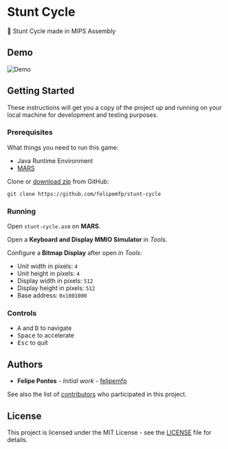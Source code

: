 # Stunt Cycle

:bicyclist: Stunt Cycle made in MIPS Assembly

## Demo

![Demo](https://cdn.rawgit.com/felipemfp/stunt-cycle/cab4f2cc/demo.gif)

## Getting Started

These instructions will get you a copy of the project up and running on your local machine for development and testing purposes.

### Prerequisites

What things you need to run this game:

- Java Runtime Environment
- [MARS](http://courses.missouristate.edu/kenvollmar/mars/)

Clone or [download zip](https://github.com/felipemfp/stunt-cycle/archive/master.zip) from GitHub:

```
git clone https://github.com/felipemfp/stunt-cycle
```

### Running

Open `stunt-cycle.asm` on __MARS__.

Open a __Keyboard and Display MMIO Simulator__ in _Tools_.

Configure a __Bitmap Display__ after open in _Tools_:

- Unit width in pixels: `4`
- Unit height in pixels: `4`
- Display width in pixels: `512`
- Display height in pixels: `512`
- Base address: `0x1001000`

### Controls

- <kbd>A</kbd> and <kbd>D</kbd> to navigate
- <kbd>Space</kbd> to accelerate
- <kbd>Esc</kbd> to quit

## Authors

* **Felipe Pontes** - *Initial work* - [felipemfp](https://github.com/felipemfp)

See also the list of [contributors](https://github.com/felipemfp/stunt-cycle/contributors) who participated in this project.

## License

This project is licensed under the MIT License - see the [LICENSE](LICENSE) file for details.

